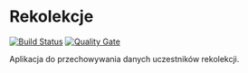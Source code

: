 # Rekolekcje

[![Build Status](https://travis-ci.org/oaza-waw/rekolekcje-api.svg?branch=master)](https://travis-ci.org/oaza-waw/rekolekcje-api)
[![Quality Gate](https://sonarcloud.io/api/badges/gate?key=rekolekcje-api:rekolekcje-engine)](https://sonarcloud.io/dashboard/index/rekolekcje-api:rekolekcje-engine)

Aplikacja do przechowywania danych uczestników rekolekcji.
